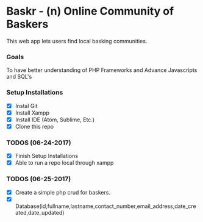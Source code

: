 Baskr - (n) Online Community of Baskers
======

This web app lets users find local basking communities.

### Goals
To have better understanding of PHP Frameworks and Advance Javascripts and SQL's

### Setup Installations
- [x] Instal Git
- [x] Install Xampp
- [x] Install IDE (Atom, Sublime, Etc.)
- [x] Clone this repo

### TODOS (06-24-2017)
- [x] Finish Setup Installations
- [x] Able to run a repo local through xampp

### TODOS (06-25-2017)
- [x] Create a simple php crud for baskers.
- [x] Database(id,fullname,lastname,contact_number,email_address,date_created,date_updated)
